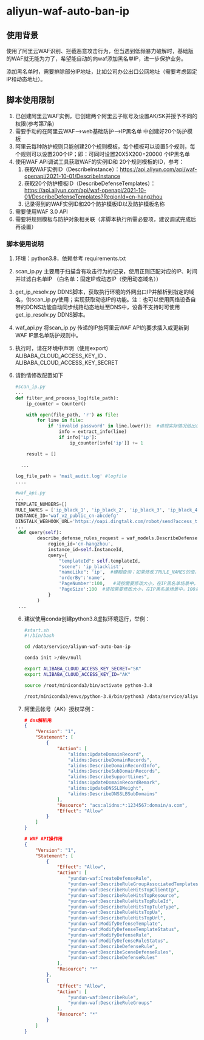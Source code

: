 # aliyun-waf-auto-ban-ip



## 使用背景

使用了阿里云WAF识别、拦截恶意攻击行为，但当遇到低频暴力破解时，基础版的WAF就无能为力了，希望能自动的向waf添加黑名单IP，进一步保护业务。

添加黑名单时，需要排除部分IP地址，比如公司办公出口公网地址（需要考虑固定IP和动态地址）。



## 脚本使用限制

1. 已创建阿里云WAF实例，已创建两个阿里云子帐号及设置AK/SK并授予不同的权限(参考第7条)
2. 需要手动的在阿里云WAF-->web基础防护-->IP黑名单 中创建好20个防护模板
3. 阿里云每种防护规则只能创建20个规则模板，每个模板可以设置5个规则，每个规则可以设置200个IP；即：可同时设置20X5X200=20000 个IP黑名单
4. 使用WAF API调试工具获取WAF的实例ID和 20个规则模板的ID，参考：
   1. 获取WAF实例ID（DescribeInstance）：https://api.aliyun.com/api/waf-openapi/2021-10-01/DescribeInstance
   2. 获取20个防护模板ID（DescribeDefenseTemplates）： https://api.aliyun.com/api/waf-openapi/2021-10-01/DescribeDefenseTemplates?RegionId=cn-hangzhou  
   3. 记录得到的WAF实例ID和20个防护模板ID以及防护模板名称
5. 需要使用WAF 3.0 API 
6. 需要将规则模板与防护对象相关联（非脚本执行所需必要项，建议调试完成后再设置）

### 脚本使用说明

1. 环境：python3.8，依赖参考 requirements.txt

2. scan_ip.py 主要用于扫描含有攻击行为的记录，使用正则匹配对应的IP、时间并过滤白名单IP （白名单：固定IP或动态IP（使用动态域名）） 

3. get_ip_resolv.py  DDNS脚本，获取执行环境的外网出口IP并解析到指定的域名，供scan_ip.py使用；实现获取动态IP的功能。注：也可以使用网络设备自带的DDNS功能自动同步线路动态地址至DNS中，设备不支持时可使用get_ip_resolv.py  DDNS脚本。

4. waf_api.py 将scan_ip.py 传递的IP按阿里云WAF API的要求插入或更新到WAF IP黑名单防护规则中。

5. 执行时，请在环境中声明（使用export）ALIBABA_CLOUD_ACCESS_KEY_ID 、ALIBABA_CLOUD_ACCESS_KEY_SECRET 

6. 请酌情修改配置如下

   ```python
   #scan_ip.py
   ...
   def filter_and_process_log(file_path):
       ip_counter = Counter()
   
       with open(file_path, 'r') as file:
           for line in file:
               if 'invalid password' in line.lower():  #请视实际情况给出过滤条件
                   info = extract_info(line)
                   if info['ip']:
                       ip_counter[info['ip']] += 1
   
       result = []
       
     ...
   
   log_file_path = 'mail_audit.log' #logfile  
   ....
   
   #waf_api.py
   ...
   TEMPLATE_NUMBERS=[]
   RULE_NAMES = ['ip_black_1', 'ip_black_2', 'ip_black_3', 'ip_black_4', 'ip_black_5']  #此处不建议修改
   INSTANCE_ID='waf_v2_public_cn-abcdefg'
   DINGTALK_WEBHOOK_URL='https://oapi.dingtalk.com/robot/send?access_token=1234'
   ...
    def query(self):
           describe_defense_rules_request = waf_models.DescribeDefenseRulesRequest(
               region_id='cn-hangzhou',
               instance_id=self.InstanceId,  
               query={
                   "templateId": self.templateId,
                   "scene": 'ip_blacklist',
                   "nameLike": 'ip',  #模糊查询；如果修改了RULE_NAMES的值，请一起修改
                   'orderBy':'name',
                   'PageNumber':100,   #请按需要修改大小，在IP黑名单场景中，100条足矣
                   'PageSize':100  #请按需要修改大小，在IP黑名单场景中，100条足矣
               }
           )
    ...
   
   ```

   6. 建议使用conda创建python3.8虚拟环境运行，举例：

      ```bash
      #start.sh
      #!/bin/bash
      
      cd /data/service/aliyun-waf-auto-ban-ip
      
      conda init >/dev/null
      
      export ALIBABA_CLOUD_ACCESS_KEY_SECRET="SK"
      export ALIBABA_CLOUD_ACCESS_KEY_ID="AK"
      
      source /root/miniconda3/bin/activate python-3.8
      
      /root/miniconda3/envs/python-3.8/bin/python3 /data/service/aliyun-waf-auto-ban-ip/scan_ip.py
      ```

      
   7. 阿里云帐号（AK）授权举例：

      ```json
      # dns解析用
      {
          "Version": "1",
          "Statement": [
              {
                  "Action": [
                      "alidns:UpdateDomainRecord",
                      "alidns:DescribeDomainRecords",
                      "alidns:DescribeDomainRecordInfo",
                      "alidns:DescribeSubDomainRecords",
                      "alidns:DescribeSupportLines",
                      "alidns:UpdateDomainRecordRemark",
                      "alidns:UpdateDNSSLBWeight",
                      "alidns:DescribeDNSSLBSubDomains"
                  ],
                  "Resource": "acs:alidns:*:1234567:domain/a.com",
                  "Effect": "Allow"
              }
          ]
      }
      
      # WAF API操作用
      {
          "Version": "1",
          "Statement": [
              {
                  "Effect": "Allow",
                  "Action": [
                      "yundun-waf:CreateDefenseRule",
                      "yundun-waf:DescribeRuleGroupAssociatedTemplates",
                      "yundun-waf:DescribeRuleHitsTopClientIp",
                      "yundun-waf:DescribeRuleHitsTopResource",
                      "yundun-waf:DescribeRuleHitsTopRuleId",
                      "yundun-waf:DescribeRuleHitsTopTuleType",
                      "yundun-waf:DescribeRuleHitsTopUa",
                      "yundun-waf:DescribeRuleHitsTopUrl",
                      "yundun-waf:ModifyDefenseTemplate",
                      "yundun-waf:ModifyDefenseTemplateStatus",
                      "yundun-waf:ModifyDefenseRule",
                      "yundun-waf:ModifyDefenseRuleStatus",
                      "yundun-waf:DescribeDefenseRule",
                      "yundun-waf:DescribeSceneDefenseRules",
                      "yundun-waf:DescribeDefenseRules"
                  ],
                  "Resource": "*"
              },
              {
                  "Effect": "Allow",
                  "Action": [
                      "yundun-waf:DescribeRule",
                      "yundun-waf:DescribeRuleGroups"
                  ],
                  "Resource": "*"
              }
          ]
      }
      
      ```
